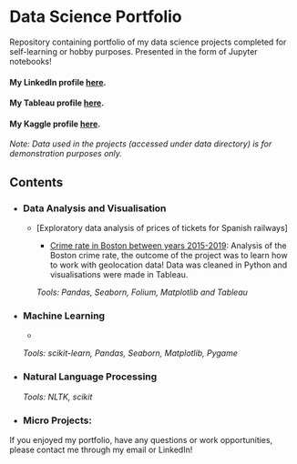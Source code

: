 # Data Science Portfolio
Repository containing portfolio of my data science projects completed for self-learning or hobby purposes. Presented in the form of Jupyter notebooks!

#### My LinkedIn profile [here](https://www.linkedin.com/in/jan-adamiak-313b85135/).
#### My Tableau profile [here](https://public.tableau.com/profile/jan.adamiak#!/).
#### My Kaggle profile [here](https://www.kaggle.com/janadamiak).

_Note: Data used in the projects (accessed under data directory) is for demonstration purposes only._

## Contents

- ### Data Analysis and Visualisation

  - [Exploratory data analysis of prices of tickets for Spanish railways]
	- [Crime rate in Boston between years 2015-2019](https://github.com/JanAdamiak/Crimes_in_Boston/blob/master/Fast_cleanup.ipynb): Analysis of the Boston crime rate, the outcome of the project was to learn how to work with geolocation data! Data was cleaned in Python and visualisations were made in Tableau.
		
	_Tools: Pandas, Seaborn, Folium, Matplotlib and Tableau_

- ### Machine Learning

	- 

	_Tools: scikit-learn, Pandas, Seaborn, Matplotlib, Pygame_ 

- ### Natural Language Processing


	_Tools: NLTK, scikit_



- ### Micro Projects: 




If you enjoyed my portfolio, have any questions or work opportunities, please contact me through my email or LinkedIn!
